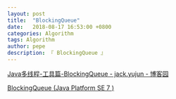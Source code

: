 ```yaml
---
layout: post
title:  "BlockingQueue"
date:   2018-08-17 16:53:00 +0800
categories: Algorithm
tags: Algorithm
author: pepe
description: 『 BlockingQueue 』
---
```


[Java多线程-工具篇-BlockingQueue - jack.yujun - 博客园](http://www.cnblogs.com/jackyuj/archive/2010/11/24/1886553.html)

[BlockingQueue (Java Platform SE 7 )](https://docs.oracle.com/javase/7/docs/api/java/util/concurrent/BlockingQueue.html)